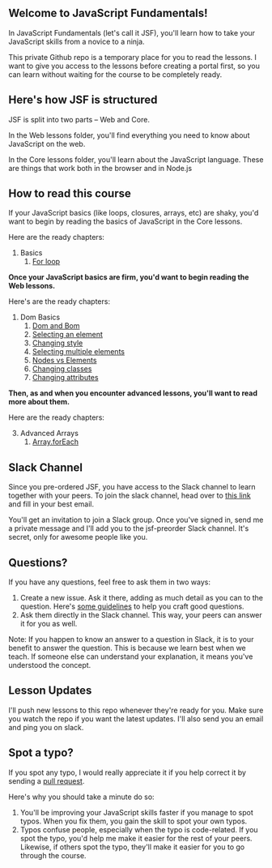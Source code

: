 ## Welcome to JavaScript Fundamentals!

In JavaScript Fundamentals (let's call it JSF), you'll learn how to take your JavaScript skills from a novice to a ninja.

This private Github repo is a temporary place for you to read the lessons. I want to give you access to the lessons before creating a portal first, so you can learn without waiting for the course to be completely ready.

## Here's how JSF is structured

JSF is split into two parts – Web and Core.

In the Web lessons folder, you'll find everything you need to know about JavaScript on the web.

In the Core lessons folder, you'll learn about the JavaScript language. These are things that work both in the browser and in Node.js

## How to read this course

If your JavaScript basics (like loops, closures, arrays, etc) are shaky, you'd want to begin by reading the basics of JavaScript in the Core lessons.

Here are the ready chapters:

1. Basics
    1. [For loop](core/01.basics/12.for-loops.md)

**Once your JavaScript basics are firm, you'd want to begin reading the Web lessons.**

Here's are the ready chapters:

1. Dom Basics
    1. [Dom and Bom](lessons/02.dom-basics/01.dom-and-bom.md)
    2. [Selecting an element](lessons/02.dom-basics/02.selecting-an-element.md.md)
    3. [Changing style](lessons/02.dom-basics/03.changing-style.md)
    4. [Selecting multiple elements](lessons/04.dom-basics/04.selecting-multiple-elements.md)
    5. [Nodes vs Elements](lessons/02.dom-basics/05.nodes-vs-elements.md)
    6. [Changing classes](lessons/02.dom-basics/06.changing-classes.md)
    7. [Changing attributes](lessons/02.dom-basics/07.changing-attributes.md)

**Then, as and when you encounter advanced lessons, you'll want to read more about them.**

Here are the ready chapters:

3. Advanced Arrays
    1. [Array.forEach](core/03.advanced-arrays/04.foreach.md)

## Slack Channel

Since you pre-ordered JSF, you have access to the Slack channel to learn together with your peers. To join the slack channel, head over to [this link](https://zellwk-slack.herokuapp.com) and fill in your best email.

You'll get an invitation to join a Slack group. Once you've signed in, send me a private message and I'll add you to the jsf-preorder Slack channel. It's secret, only for awesome people like you.

## Questions?

If you have any questions, feel free to ask them in two ways:

1. Create a new issue. Ask it there, adding as much detail as you can to the question. Here's [some guidelines](https://zellwk.com/blog/asking-questions/) to help you craft good questions.
2. Ask them directly in the Slack channel. This way, your peers can answer it for you as well.

Note: If you happen to know an answer to a question in Slack, it is to your benefit to answer the question. This is because we learn best when we teach. If someone else can understand your explanation, it means you've understood the concept.

## Lesson Updates

I'll push new lessons to this repo whenever they're ready for you. Make sure you watch the repo if you want the latest updates. I'll also send you an email and ping you on slack.

## Spot a typo?

If you spot any typo, I would really appreciate it if you help correct it by sending a [pull request](https://help.github.com/articles/creating-a-pull-request/).

Here's why you should take a minute do so:

1. You'll be improving your JavaScript skills faster if you manage to spot typos. When you fix them, you gain the skill to spot your own typos.
2. Typos confuse people, especially when the typo is code-related. If you spot the typo, you'd help me make it easier for the rest of your peers. Likewise, if others spot the typo, they'll make it easier for you to go through the course.
